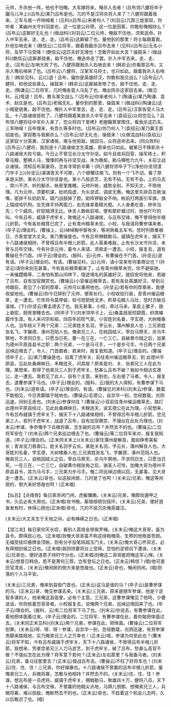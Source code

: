 <!-- { "loadSidebar": true } -->
元帅，不杀他一阵，他也不怕俺。大军跟将来，俺杀入去者！(吕布领八健将卒子躧马儿冲上)(吕布云)某乃吕布是也。兀的不是汉将杀将入来了？八健将跟着我来，三军与我一齐呐喊者！(见科)(吕布云)来者何人？(刘羽云)兀那三姓家奴，你听者：某幽州太守刘羽是也，这一位是公孙瓒，这一位是田客，你敢和俺相持么？(吕布云)这厮好无礼也！(做战科)(刘羽云)二位元帅，俺敌不住他，须索逃命。扑入中军去来，走、走、走。(吕布云)这厮输了也，量他到的那里！将士每跟着我，扑他左哨去来！(鲍信云)二位将军，跟着我截杀吕布去来！(见科)(吕布云)无名小将，及早下马受降！(鲍信云)这匹夫好无理也！怎敢开如此大言？操鼓采！(做战科)(鲍信云)这厮甚骁勇，敌不住他，俺逃命走了罢。扑入中军去来，走、走、走。(吕布云)左哨大败了也。八健将跟我杀入右哨去来！(韩俞云)你看那吕布，又杀入俺右哨来了也。(吕布云)八健将，汉家军马将士，也只如此。跟着我杀入右哨去！(韩俞见科，云)口退！吕布，偏你是英雄好汉，你敢和我交战么？(吕布云)八健将，和他说些甚么，操鼓来！(韩俞云)这厮越发哏了也，敌不住他，走、走、走。(陶谦云)二位将军，兀的俺各营人马乱了也，俺出阵杀这家奴去来。(做见科，云)哐退！吕布，敢与某交战么？(吕布云)你来者何人？(陶谦云)某乃陶谦、袁术、赵庄是也。(吕布云)老贼无礼，量你到的那里，操鼓来！(做战科)(陶谦云)这小贼是骁勇，敌不住他。俺扑入中军里去，走、走、走。(吕布云)汉家各营人马大乱，十八路诸侯皆败了。八健将跟着某直杀入中军去来！(袁绍云)众将您见么？吕布领八健将往中军扑入来了，您众将四下里拷扌老圈簸箕掌围住，看我杀这匹夫。三军呐喊！吕布慢来，有吾久等多时也。(吕布云)你乃何人？(袁绍云)某乃冀王袁绍是也。家奴敢与我厮杀么？(吕布云)好无礼也，操鼓来！(众做混战科)(袁绍云)这家奴十分英勇，汉家诸侯，难与他拒敌，拨回马，众将逃命去来。(同众败科)(吕布云)八健将，我则道十八路诸侯怎生英雄，原来也只如此。被某日不移影杀十八路诸侯大败亏输，今日止不曾见长沙太守孙坚。如今且收兵回营，操军练士，积草屯粮，整搠人马，慢慢的再与孙坚交战，未为晚矣。勒马横枪力九牛，关前立战众诸侯。须知吕布英豪将，怎肯寻常折半筹！(同八健将领卒子下)(净扮孙坚领漾门卒子上)(孙坚云)湛湛青天不可欺，八个螃蟹往南飞。则有一个飞不动，看了原来是尖脐。某长沙太守孙坚是也。某十八般武艺，无有不拈，无有不会。上的马去
，常川不济，听的厮杀，帐房里推睡。元帅升帐，威势全别，不知天文，不晓地理。凡为元帅，须要机谋，批吭捣虚，为头说谎，调皮无赛。俺这里先排百员衠油嘴，密排千队奶奶军。辕门战鼓掉了腔。助阵锣敲全不响。帐前打两面引军旗，旗上描成哈叭狗。左先锋手持两面刀，右先锋拿着精光棍。人人奋勇吃食，拚命当先；个个威风，奸狡贼滑无比。休言人敢帐前喧，便有那虾蟆过时，他也吖吖的叫。今有吕布，威镇于虎牢关，聚俺这十八路诸侯，与吕布交锋，俺不曾得他半根儿折箭。今有各处粮茸已完了，止有青州粮草未完。小校，与我请将曹参谋来者。(卒子云)理会的。(曹操上，云)绰绰胸中智有余，等闲熟看五车书。恁时列鼎重裀日，方表堂堂大丈夫。某乃曹操是也。今有吕布搠戟勒马，威镇在虎牢关，搦天下十八路诸侯相持，不曾得吕布半根儿折箭。此人英勇难敌，止有长沙太守孙坚，未曾与吕布交锋。今有孙坚元帅，着令人来请，须索走一遭去。小校，报复去，道有曹操在于门首。(卒子云)理会的。(报科，云)元帅，有曹操在于门首。(孙坚云)道有请。(卒子云)理会的。有请。(曹操见科，云)元帅，请小官来有何事商议也？(孙坚云)请你来别无甚事，今有各处粮草都来了，止有青州粮草未完，你不避驱驰，一来催趱粮草，二来怕有那山间林下，隐迹埋名的英雄好汉，就招安将他来，若破了吕布，自有加官赐赏也。(曹操云)小官催运粮草去，若有各处英雄好汉，举到元帅跟前，若见了小官的荐章，元帅可以重用他也。(孙坚云)若有你的荐章来，我便收留他也。(曹操云)则今日辞别了元帅，便索长行。小校收拾行装，至青州催运粮草，走一遭去。忙传将令莫停留，轻弓短箭统戈矛。积草屯粮人马壮，恁时方破吕温侯。(下)(孙坚云)曹孟德去了也。我无甚事，小校，牵过马来，革皮上骡子，跳上骆驼，厨房里睡去也。(同卒子下)(刘末领卒子上，云)桑盖层层彻碧霞，织席编履作生涯。有人来问宗和祖，四百年前旺气家。小官姓刘名备，字玄德，大树楼桑人也。当年结义下两个兄弟：二兄弟姓关名羽，字云长，蒲州解良人也；三兄弟姓张名飞，字翼德，涿州范阳人也。俺弟兄三人，在桃园结义，宰白马祭天，杀乌牛祭地，不求同日生，只愿当日死，要一在三在，一亡三亡。自破黄巾贼之后，加某为德州平原县县令之职；两个兄弟，一个是马弓手，一个是步弓手。今日两个兄弟巡绰边境去了，令人，门首觑者，若来时，报复我知道。(卒子云)理会的。(曹操领卒子上，云)某乃曹操是也。自离了虎牢关，前往青州催运粮草去，到
此德州平原县，见此处桑麻映日，禾稼连天，问其故？原来是刘、关、张弟兄三人在此为理。某想来，若得了他弟兄三人到于虎牢关，愁甚么吕布不破？我如今相访玄德公，走一遭去。我若见了此人，自有个主意。来到也，左右接了马者。令人，报复去，道曹参谋下马也。(卒子云)理会的。(报科，云)报的大人得知，有曹参谋下马也。(刘末云)道有请。(卒子云)理会的。有请。(曹操见刘末科)(刘末云)参谋，数载不能相见，今日贵脚踏于贱地也。(曹操云)玄德公，自京华一别，忽经数载，光阴迅速，间别无恙也。(刘末云)参谋何往？(曹操云)小官前往青州催运粮草去，路打此德州平原县经过，见此处桑麻映日，禾稼连天，说玄德公在此为理。小官想来，今有吕布威镇于虎牢关下，搦天下十八路诸侯相持，不曾得吕布半根儿折箭。您兄弟三人，若列于虎牢关，战退了吕布，自有加官赐赏，不强似在此处为理也。(刘末云)参谋，争奈俺手下兵微将寡，怎生破的吕布？并然去不的也。(曹操云)二位将军安在？(刘末云)两个兄弟巡边境去了也。(曹操云)等二位将军来对，报复我知道。(卒子云)理会的。(正末同关末上)(关末云)家住蒲州是解良，面如挣枣美髯长；青龙宝刀吞兽口，姓关名羽字云长。某姓关名羽，字云长，蒲州解良人也。大哥姓刘名备，字玄德，大树楼桑人也;三兄弟姓张名飞，字翼德，涿州范阳人也。俺弟兄三人，自桃园结义之后，宰白马祭天，杀乌牛祭地，不求同日生，只愿当日死，一在三在，一亡三亡。自破黄巾贼张角之后，谢圣人可怜，加俺大哥为德州平原县县令，其为马弓手，三兄弟为步弓手。俺二将巡绰边境以回，无甚事，见大哥走一遭去。(正末云)哥也，似这般闲居，几时是了也呵！(关末云)兄弟，俺这等闲居的，倒大来好悠哉也呵！(正末唱)

【仙吕】【点绛唇】每日家赤闲门闲，虎躯慵懒。(关末云)兄弟，俺颇攻遁甲之书，久后必有大用也。(正末唱)攻书晚，厮琅琅顿剑摇环。(关末云)兄弟，便好道奋发有时，休得心困也(正末唱)哥也，兀的不屈沉杀俺英雄汉。

(关末云)大丈夫生于天地之间，必有峥嵘之日也。(正末唱)

【混江龙】每日家仰天长叹，看别人荔枝金带紫罗襕。(关末云)俺这大哥哥，虽为县令，颇得民心也。(正末唱)则俺大哥哥虽不称这绿袍槐简，生熬的他皓首苍颜。无福受挂印悬牌金顶帐，则有分手投笔班超玉门关。(关末云)俺大哥心怀异志，必有拜相封侯之日也。(正末唱)我则待要将台上受拜，您怕的足顿剑下遭诛，(关末云)兄弟也，便好道君子待时守分也。(正末唱)则俺这二哥哥能把俺这军心惮。(关末云)想昔日韩信，若不是萧何三荐，岂有登坛之日也。(正末云)韩信？(唱)他可是莅官清吉，(关末云)俺闲居的倒大来是悠哉也。(正末云)哥也，俺闲则闲，(唱)则落的个人马平安。

(关末云)三兄弟，俺来到县衙门首也。(正末云)这马是谁的马？(卒子云)是曹参谋的马。(正末云)哥，俺见参谋去来。(关末云)三兄弟，原来是随军参谋，他是个足智多谋的人，他来俺这县衙里，必有个主意。三兄弟，这曹参谋俺见了他呵，少要说话，你则依着您哥哥者。小校报复去，说俺两个兄弟，巡绰边境回来了也。(卒子云)理会的。(报科，云)有二位将军下马了也。(刘末云)你说去，有曹参谋在此，着他把体面着过来。(卒子云)理会的。二位将军，有曹参谋在此，着你每把体面过去。(关末同正末见科)(刘末云)两个兄弟，参谋在此，把体面。(曹操云)二位将军恕罪。(关末云)呀、呀、呀！参谋，自京华一别，忽经数载，光阴迅速，有劳参谋贵脚来踏贱地，实乃俺弟兄三人之万幸也！(正末云)喏，参谋为何至此也？(曹末云)将军不知，今有吕布威镇于虎牢关，天下十八路诸侯，不曾得吕布半根儿折箭。我想来，凭者您弟兄三人刀马武艺，到于虎牢关，破了吕布，愁甚么高官不做？不强似怎在此为理？将军意下若何？(正末云)左右那里？与我备马者。(刘末云)兄弟，备马往那里去？(正末云)我战吕布去。(曹操云)不枉了好将军也！(刘末云)住、住、住！三兄弟，你好燥暴也。十八路诸侯不曾赢的吕布半根儿折箭，量俺弟兄三人，兵微将寡，怎敢与他相持？并然去不的。(关末云)住、住、住！参谋，想吕布是一员虎将，威镇于虎牢关，搠戟勒马，聚雄兵十万，健将八员，天下十八路诸侯，与吕布交锋，不曾赢的他戟尖点地，马蹄儿倒那。想俺弟兄三人，兵微将寡，难以拒敌，俺断然去不的也。(正末云)哥也，不趁着这个机会儿去呵，久以后敢迟了也。(唱)

